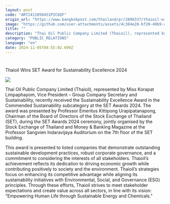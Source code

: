 ```yaml
---
layout: post
code: "ART2411050451PIC6QF"
origin_url: "https://www.bangkokpost.com/thailand/pr/2896337/thaioil-wins-set-award-for-sustainability-excellence-2024"
image: "https://github.com/user-attachments/assets/4c384e28-bf20-40b9-a4e5-5e3970860443"
title: ""
description: "Thai Oil Public Company Limited (Thaioil), represented by Miss Korapat Limpaphayom, Vice President – Group Company Secretary and Sustainability, recently received the Sustainability Excellence Award in the Commended Sustainability subcategory at the SET Awards 2024. The award was presented by Professor Emeritus Kittipong Urapipatanapong, Chairman of the Board of Directors of the Stock Exchange of Thailand (SET), during the SET Awards 2024 ceremony, jointly organised by the Stock Exchange of Thailand and Money & Banking Magazine at the Professor Sangvien Indaravijaya Auditorium on the 7th floor of the SET building."
category: "PUBLIC_RELATIONS"
language: "en"
date: 2024-11-05T04:55:02.699Z
---
```


# 

Thaioil Wins SET Award for Sustainability Excellence 2024

![](https://github.com/user-attachments/assets/4b3d9feb-70b2-4701-8179-c8ef4f2e4f9b)

Thai Oil Public Company Limited (Thaioil), represented by Miss Korapat Limpaphayom, Vice President – Group Company Secretary and Sustainability, recently received the Sustainability Excellence Award in the Commended Sustainability subcategory at the SET Awards 2024. The award was presented by Professor Emeritus Kittipong Urapipatanapong, Chairman of the Board of Directors of the Stock Exchange of Thailand (SET), during the SET Awards 2024 ceremony, jointly organised by the Stock Exchange of Thailand and Money & Banking Magazine at the Professor Sangvien Indaravijaya Auditorium on the 7th floor of the SET building.

This award is presented to listed companies that demonstrate outstanding sustainable development practices, robust corporate governance, and a commitment to considering the interests of all stakeholders. Thaioil’s achievement reflects its dedication to driving economic growth while contributing positively to society and the environment. Thaioil’s strategies focus on enhancing its competitive advantage while aligning its sustainability initiatives with Environmental, Social, and Governance (ESG) principles. Through these efforts, Thaioil strives to meet stakeholder expectations and create value across all sectors, in line with its vision: "Empowering Human Life through Sustainable Energy and Chemicals."